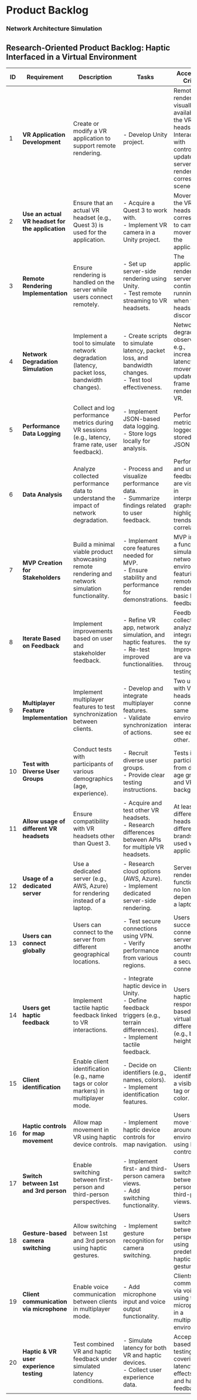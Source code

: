 # Product Backlog

### Network Architecture Simulation

## Research-Oriented Product Backlog: Haptic Interfaced in a Virtual Environment

| **ID** | **Requirement**                                                | **Description**                                                                                                                    | **Tasks**                                                                                                                         | **Acceptance Criteria**                                                                                                                                                                 | **MoSCoW** | **Done** |
| ------ | -------------------------------------------------------------- | ---------------------------------------------------------------------------------------------------------------------------------- | --------------------------------------------------------------------------------------------------------------------------------- | -------------------------------------------------------------------------------------------------------------------------------------------------------------------------------------- | ---------- | -------- |
| 1      | **VR Application Development**                                 | Create or modify a VR application to support remote rendering.                                                                     | - Develop Unity project.                                                                                                          | Remote rendering is visually available on the VR headset. Interaction with controllers updates the server to render a corresponding scene.                                             | Must       | x        |
| 2      | **Use an actual VR headset for the application**               | Ensure that an actual VR headset (e.g., Quest 3) is used for the application.                                                      | - Acquire a Quest 3 to work with. <br> - Implement VR camera in a Unity project.                                                  | Movement of the VR headset corresponds to camera movements in the application.                                                                                                         | Must       | x        |
| 3      | **Remote Rendering Implementation**                            | Ensure rendering is handled on the server while users connect remotely.                                                            | - Set up server-side rendering using Unity. <br> - Test remote streaming to VR headsets.                                          | The application renders on the server and continues running even when the VR headset disconnects.                                                                                     | Must       | x        |
| 4      | **Network Degradation Simulation**                             | Implement a tool to simulate network degradation (latency, packet loss, bandwidth changes).                                        | - Create scripts to simulate latency, packet loss, and bandwidth changes. <br> - Test tool effectiveness.                         | Network degradation is observable, e.g., increased latency delays movement updates and frame rendering in VR.                                                                         | Must       | x        |
| 5      | **Performance Data Logging**                                   | Collect and log performance metrics during VR sessions (e.g., latency, frame rate, user feedback).                                 | - Implement JSON-based data logging. <br> - Store logs locally for analysis.                                                     | Performance metrics are logged and stored in a JSON file.                                                                                                                             | Must       | x        |
| 6      | **Data Analysis**                                              | Analyze collected performance data to understand the impact of network degradation.                                                | - Process and visualize performance data. <br> - Summarize findings related to user feedback.                                    | Performance and user feedback data are visualized in interpretable graphs, highlighting trends and correlations.                                                                      | Must       |          |
| 7      | **MVP Creation for Stakeholders**                              | Build a minimal viable product showcasing remote rendering and network simulation functionality.                                   | - Implement core features needed for MVP. <br> - Ensure stability and performance for demonstrations.                            | MVP includes a functional simulated network environment featuring remote VR rendering and basic haptic feedback.                                                                     | Should     |          |
| 8      | **Iterate Based on Feedback**                                  | Implement improvements based on user and stakeholder feedback.                                                                     | - Refine VR app, network simulation, and haptic features. <br> - Re-test improved functionalities.                               | Feedback is collected, analyzed, and integrated into the system. Improvements are validated through re-testing.                                                                       | Could      |          |
| 9      | **Multiplayer Feature Implementation**                         | Implement multiplayer features to test synchronization between clients.                                                            | - Develop and integrate multiplayer features. <br> - Validate synchronization of actions.                                        | Two users with VR headsets can connect to the same environment, interact, and see each other.                                                                                        | Should     | x        |
| 10     | **Test with Diverse User Groups**                              | Conduct tests with participants of various demographics (age, experience).                                                         | - Recruit diverse user groups. <br> - Provide clear testing instructions.                                                        | Tests include participants from different age groups and VR usage backgrounds.                                                                                                        | Should     | x        |
| 11     | **Allow usage of different VR headsets**                       | Ensure compatibility with VR headsets other than Quest 3.                                                                           | - Acquire and test other VR headsets. <br> - Research differences between APIs for multiple VR headsets.                         | At least two different VR headsets from different brands can be used with the application.                                                                                           | Could      | x        |
| 12     | **Usage of a dedicated server**                                | Use a dedicated server (e.g., AWS, Azure) for rendering instead of a laptop.                                                       | - Research cloud options (AWS, Azure). <br> - Implement dedicated server-side rendering.                                         | Server-side rendering is functional and no longer dependent on a laptop.                                                                                                             | Could      |          |
| 13     | **Users can connect globally**                                 | Users can connect to the server from different geographical locations.                                                             | - Test secure connections using VPN. <br> - Verify performance from various regions.                                             | Users successfully connect to a server in another country using a secure VPN connection.                                                                                             | Could      | x        |
| 14     | **Users get haptic feedback**                                  | Implement tactile haptic feedback linked to VR interactions.                                                                       | - Integrate haptic device in Unity. <br> - Define feedback triggers (e.g., terrain differences). <br> - Implement tactile feedback. | Users feel haptic responses based on virtual terrain differences (e.g., building heights).                                                                                           | Must       |          |
| 15     | **Client identification**                                      | Enable client identification (e.g., name tags or color markers) in multiplayer mode.                                               | - Decide on identifiers (e.g., names, colors). <br> - Implement identification features.                                         | Clients are identifiable by a visible name tag or unique color.                                                                                                                     | Could      |          |
| 16     | **Haptic controls for map movement**                           | Allow map movement in VR using haptic device controls.                                                                             | - Implement haptic device controls for map navigation.                                                                           | Users can move the map around the environment using haptic controls.                                                                                                                 | Should     |          |
| 17     | **Switch between 1st and 3rd person**                          | Enable switching between first-person and third-person perspectives.                                                               | - Implement first- and third-person camera views. <br> - Add switching functionality.                                            | Users can switch between first-person and third-person views.                                                                                                                        | Should     | x        |
| 18     | **Gesture-based camera switching**                             | Allow switching between 1st and 3rd person using haptic gestures.                                                                  | - Implement gesture recognition for camera switching.                                                                            | Users can switch between perspectives using predefined haptic gestures.                                                                                                             | Should     |          |
| 19     | **Client communication via microphone**                        | Enable voice communication between clients in multiplayer mode.                                                                    | - Add microphone input and voice output functionality.                                                                           | Clients can communicate via voice using their microphones in a multiplayer environment.                                                                                             | Could      |          |
| 20     | **Haptic & VR user experience testing**                        | Test combined VR and haptic feedback under simulated latency conditions.                                                           | - Simulate latency for both VR and haptic devices. <br> - Collect user experience data.                                          | Acceptance is based on testing results covering latency effects on VR and haptic feedback.                                                                                          | Must       |          |
